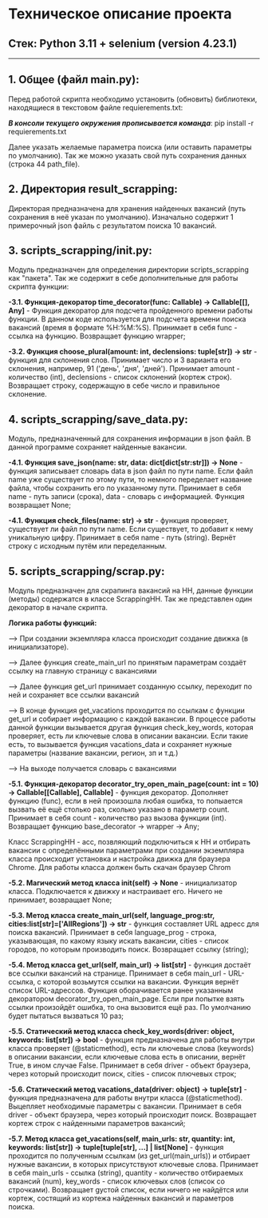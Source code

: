 # Техническое описание проекта
## **Стек: Python 3.11 + selenium (version 4.23.1)**
----
## 1. Общее (файл main.py):

Перед работой скрипта необходимо установить (обновить) библиотеки, находящиеся в текстовом файле requierements.txt:

**_В консоли текущего окружения прописывается команда_**: pip install -r requierements.txt

Далее указать желаемые параметра поиска (или оставить параметры по умолчанию). Так же можно указать свой путь сохранения данных (строка 44 path_file).


## 2. Директория result_scrapping:

Директорая предназначена для хранения найденных вакансий (путь сохранения в неё указан по умолчанию). Изначально содержит 1 примерочный json файль с результатом поиска 10 вакансий.

## 3. scripts_scrapping/__init__.py:

Модуль предназначен для определения директории scripts_scrapping как "пакета". Так же содержит в себе дополнительные для работы скрипта функции:

**-3.1. Функция-декоратор time_decorator(func: Callable) -> Callable[[], Any]** - Функция декоратор для подсчета пройденного времени работы функции. В данном коде используется для подсчета времени поиска вакансий (время в формате %H:%M:%S). Принимает в себя func - ссылка на функцию. Возвращает функцию wrapper;

**-3.2. Функция choose_plural(amount: int, declensions: tuple[str]) -> str** - функция для склонения слов. Принимает число и 3 варианта его склонения, например, 91 ('день', 'дня', 'дней'). Принимает amount - количество (int), declensions - список склонений (кортеж строк). Возвращает строку, содержащую в себе число и правильное склонение.


## 4. scripts_scrapping/save_data.py:

Модуль, предназначенный для сохранения информации в json файл. В данной программе сохраняет найденные вакансии.

**-4.1. Функция save_json(name: str, data: dict[dict[str:str]]) -> None** - функция записывает словарь data в json файл по пути name. Если файл name уже существует по этому пути, то немного переделает название файла, чтобы сохранить его по указанному пути. Принимает в себя name - путь записи (срока), data - словарь с информацией. Функция возвращает None;

**-4.1. Функция check_files(name: str) -> str** - функция проверяет, существует ли файл по пути name. Если существует, то добавит к нему уникальную цифру. Принимает в себя name - путь (string). Вернёт строку с исходным путём или переделанным.


## 5. scripts_scrapping/scrap.py:

Модуль предназначен для скрапинга вакансий на HH, данные функции (методы) содержатся в классе ScrappingHH. Так же представлен один декоратор в начале скрипта.

__Логика работы функций:__

--> При создании экземпляра класса происходит создание движка (в инициализаторе).

--> Далее функция create_main_url по принятым параметрам создаёт ссылку на главную страницу с вакансиями

--> Далее функция get_url принимает созданную ссылку, переходит по ней и сохраняет все ссылки вакансий

--> В конце функция get_vacations проходится по ссылкам с функции get_url и собирает информацию с каждой вакансии. В процессе работы данной функции вызывается другая функция check_key_words, которая проверяет, есть ли ключевые слова в описании вакансии. Если такие есть, то вызывается функция vacations_data и сохраняет нужные параметры (название вакансии, регион, зп и т.д.) 

--> На выходе получается словарь с вакансиями

**-5.1. Функция-декоратор decorator_try_open_main_page(count: int = 10) -> Callable[[Callable], Callable]** - функция декоратор. Дополняет функцию (func), если в ней произошла любая ошибка, то попыается вызвать её ещё столько раз, сколько указано в параметр count. Принимает в себя count - количество раз вызова функции (int). Возвращает функцию base_decorator -> wrapper -> Any;


Класс ScrappingHH - асс, позвляющий подключиться к HH и отбирать вакансии с определёнными параметрами при создании экземпляра класса происходит установка и настройка движка для браузера Chrome. Для работы класса должен быть скачан браузер Chrom


**-5.2. Магический метод класса __init__(self) -> None** - инициализатор класса. Подключается к движку и настраивает его. Ничего не принимает, возвращает None;

**-5.3. Метод класса create_main_url(self, language_prog:str, cities:list[str]=['AllRegions']) -> str** - функция составляет URL адресс для поиска вакансий. Принимает в себя language_prog - строка, указывающая, по какому языку искать вакансии, cities - список городов, по которым производить поиск. Возвращает ссылку (string);

**-5.4. Метод класса get_url(self, main_url) -> list[str]** - функция достаёт все ссылки вакансий на странице. Принимает в себя main_url - URL-ссылка, с которой возьмутся ссылки на вакансии. Функция вернёт список URL-адрессов. Функция оборачивается ранее указанным декоратором decorator_try_open_main_page. Если при попытке взять ссылки произойдёт ошибка, то она вызовится ещё раз. По умолчанию будет пытаться вызваться 10 раз;

**-5.5. Статический метод класса check_key_words(driver: object, keywords: list[str]) -> bool** - функция предназначена для работы внутри класса проверяет (@staticmethod), есть ли ключевые слова (keywords) в описании вакансии, если ключевые слова есть в описании, вернёт True, в ином случае False. Принимает в себя driver - объект браузера, через который происходит поиск, cities - список плючевых строк;

**-5.6. Статический метод vacations_data(driver: object) -> tuple[str]** - функция предназначена для работы внутри класса (@staticmethod). Выцепляет необходимые параметры с вакансии. Принимает в себя driver - объект браузера, через который происходит поиск. Возвращает кортеж строк с  найденными параметров вакансий;

**-5.7. Метод класса get_vacations(self, main_urls: str, quantity: int, keywords: list[str]) -> tuple[tuple[str], ...] | list[None]** - функция проходится по полученным ссылкам (из get_url(main_urls)) и отбирает нужные вакансии, в которых присутствуют ключевые слова. Принимает в себя main_urls - ссылка (string), quantity - количество отбираемых вакансий (num), key_words - список ключевых слов (список со строчками). Возвращает gустой список, если ничего не найдётся или кортеж, состящий из кортежа найденных вакансий и параметров поиска.

